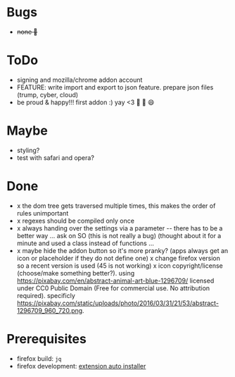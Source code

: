 # Bugs

 - <s> none :tada: </s>


# ToDo

 - signing and mozilla/chrome addon account
 - FEATURE: write import and export to json feature. prepare json files (trump, cyber, cloud)
 - be proud & happy!!! first addon :) yay <3 :tada: :clap: :smile:

# Maybe

 - styling?
 - test with safari and opera?

# Done

 - x the dom tree gets traversed multiple times, this makes the order of rules unimportant
 - x regexes should be compiled only once
 - x always handing over the settings via a parameter -- there has to be a better way … ask on SO (this is not really a bug) (thought about it for a minute and used a class instead of functions …
 - x maybe hide the addon button so it's more pranky? (apps always get an icon or placeholder if they do not define one)
 x change firefox version so a recent version is used (45 is not working)
 x icon copyright/license (choose/make something better?). using <https://pixabay.com/en/abstract-animal-art-blue-1296709/> licensed under CC0 Public Domain (Free for commercial use. No attribution required). specificly <https://pixabay.com/static/uploads/photo/2016/03/31/21/53/abstract-1296709_960_720.png>.

# Prerequisites

 - firefox build: ``jq``
 - firefox development: [extension auto installer](https://github.com/palant/autoinstaller)

